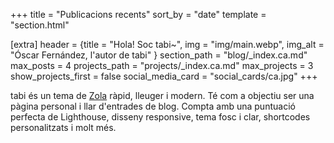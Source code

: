+++
title = "Publicacions recents"
sort_by = "date"
template = "section.html"

[extra]
header = {title = "Hola! Soc tabi~", img = "img/main.webp", img_alt = "Óscar Fernández, l'autor de tabi" }
section_path = "blog/_index.ca.md"
max_posts = 4
projects_path = "projects/_index.ca.md"
max_projects = 3
show_projects_first = false
social_media_card = "social_cards/ca.jpg"
+++

tabi és un tema de [Zola](https://www.getzola.org) ràpid, lleuger i modern. Té com a objectiu ser una pàgina personal i llar d'entrades de blog. Compta amb una puntuació perfecta de Lighthouse, disseny responsive, tema fosc i clar, shortcodes personalitzats i molt més.
